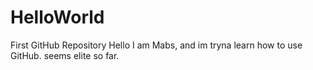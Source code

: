 # HelloWorld
First GitHub Repository
Hello I am Mabs, and im tryna learn how to use GitHub.
seems elite so far.
